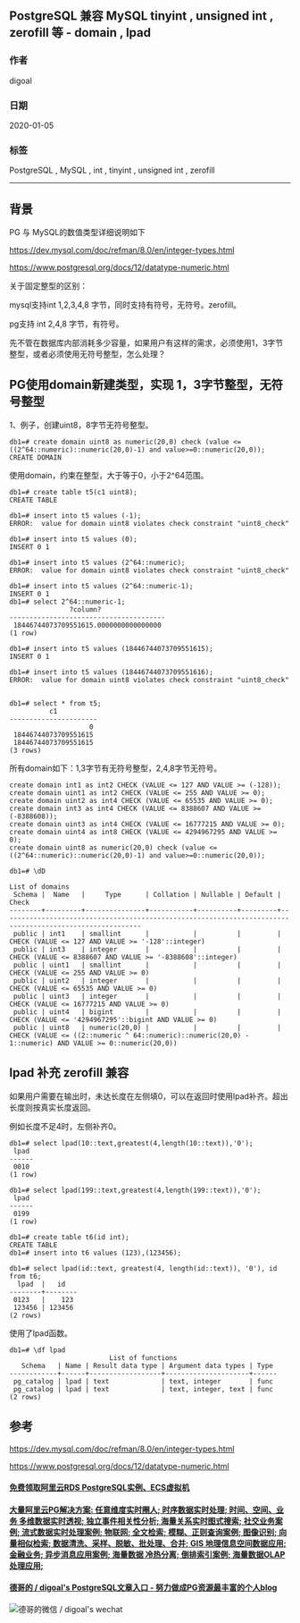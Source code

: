 ## PostgreSQL 兼容 MySQL tinyint , unsigned int , zerofill 等 - domain , lpad  
                                                                                                               
### 作者                                                                      
digoal                                                                                                               
                                                                                                               
### 日期                                                                                                               
2020-01-05                                                                                                           
                                                                                                               
### 标签                                                                                                               
PostgreSQL , MySQL , int , tinyint , unsigned int , zerofill   
                                                                                                               
----                                                                                                               
                                                                                                               
## 背景      
PG 与 MySQL的数值类型详细说明如下  
  
https://dev.mysql.com/doc/refman/8.0/en/integer-types.html  
    
https://www.postgresql.org/docs/12/datatype-numeric.html  
  
关于固定整型的区别：  
  
mysql支持int 1,2,3,4,8 字节，同时支持有符号，无符号。zerofill。     
  
pg支持 int 2,4,8 字节，有符号。     
  
先不管在数据库内部消耗多少容量，如果用户有这样的需求，必须使用1，3字节整型，或者必须使用无符号整型，怎么处理？  
  
## PG使用domain新建类型，实现 1，3字节整型，无符号整型  
1、例子，创建uint8，8字节无符号整型。  
  
```  
db1=# create domain uint8 as numeric(20,0) check (value <= ((2^64::numeric)::numeric(20,0)-1) and value>=0::numeric(20,0));  
CREATE DOMAIN  
```  
  
使用domain，约束在整型，大于等于0，小于2^64范围。    
  
```  
db1=# create table t5(c1 uint8);  
CREATE TABLE  
  
db1=# insert into t5 values (-1);  
ERROR:  value for domain uint8 violates check constraint "uint8_check"  
  
db1=# insert into t5 values (0);  
INSERT 0 1  
  
db1=# insert into t5 values (2^64::numeric);  
ERROR:  value for domain uint8 violates check constraint "uint8_check"  
  
db1=# insert into t5 values (2^64::numeric-1);  
INSERT 0 1  
db1=# select 2^64::numeric-1;  
               ?column?                  
---------------------------------------  
 18446744073709551615.0000000000000000  
(1 row)  
  
db1=# insert into t5 values (18446744073709551615);  
INSERT 0 1  
  
db1=# insert into t5 values (18446744073709551616);  
ERROR:  value for domain uint8 violates check constraint "uint8_check"  
  
  
db1=# select * from t5;  
          c1            
----------------------  
                    0  
 18446744073709551615  
 18446744073709551615  
(3 rows)  
```  
  
所有domain如下：1,3字节有无符号整型，2,4,8字节无符号。  
  
```  
create domain int1 as int2 CHECK (VALUE <= 127 AND VALUE >= (-128));  
create domain uint1 as int2 CHECK (VALUE <= 255 AND VALUE >= 0);  
create domain uint2 as int4 CHECK (VALUE <= 65535 AND VALUE >= 0);  
create domain int3 as int4 CHECK (VALUE <= 8388607 AND VALUE >= (-8388608));  
create domain uint3 as int4 CHECK (VALUE <= 16777215 AND VALUE >= 0);  
create domain uint4 as int8 CHECK (VALUE <= 4294967295 AND VALUE >= 0);  
create domain uint8 as numeric(20,0) check (value <= ((2^64::numeric)::numeric(20,0)-1) and value>=0::numeric(20,0));  
```  
  
```  
db1=# \dD  
                                                                               List of domains  
 Schema |  Name   |     Type      | Collation | Nullable | Default |                                                  Check                                                    
--------+---------+---------------+-----------+----------+---------+---------------------------------------------------------------------------------------------------------  
 public | int1    | smallint      |           |          |         | CHECK (VALUE <= 127 AND VALUE >= '-128'::integer)  
 public | int3    | integer       |           |          |         | CHECK (VALUE <= 8388607 AND VALUE >= '-8388608'::integer)  
 public | uint1   | smallint      |           |          |         | CHECK (VALUE <= 255 AND VALUE >= 0)  
 public | uint2   | integer       |           |          |         | CHECK (VALUE <= 65535 AND VALUE >= 0)  
 public | uint3   | integer       |           |          |         | CHECK (VALUE <= 16777215 AND VALUE >= 0)  
 public | uint4   | bigint        |           |          |         | CHECK (VALUE <= '4294967295'::bigint AND VALUE >= 0)  
 public | uint8   | numeric(20,0) |           |          |         | CHECK (VALUE <= ((2::numeric ^ 64::numeric)::numeric(20,0) - 1::numeric) AND VALUE >= 0::numeric(20,0))  
```  
  
## lpad 补充 zerofill 兼容  
如果用户需要在输出时，未达长度在左侧填0，可以在返回时使用lpad补齐。超出长度则按真实长度返回。   
  
例如长度不足4时，左侧补齐0。  
  
```  
db1=# select lpad(10::text,greatest(4,length(10::text)),'0');  
 lpad   
------  
 0010  
(1 row)  
  
db1=# select lpad(199::text,greatest(4,length(199::text)),'0');  
 lpad   
------  
 0199  
(1 row)  
  
db1=# create table t6(id int);  
CREATE TABLE  
db1=# insert into t6 values (123),(123456);  
  
db1=# select lpad(id::text, greatest(4, length(id::text)), '0'), id from t6;  
  lpad  |   id     
--------+--------  
 0123   |    123  
 123456 | 123456  
(2 rows)  
```  
  
使用了lpad函数。  
  
```  
db1=# \df lpad  
                         List of functions  
   Schema   | Name | Result data type | Argument data types | Type   
------------+------+------------------+---------------------+------  
 pg_catalog | lpad | text             | text, integer       | func  
 pg_catalog | lpad | text             | text, integer, text | func  
(2 rows)  
```  
  
## 参考    
https://dev.mysql.com/doc/refman/8.0/en/integer-types.html  
    
https://www.postgresql.org/docs/12/datatype-numeric.html  
  
    
  
  
  
  
  
  
  
  
  
  
  
  
  
  
  
  
  
#### [免费领取阿里云RDS PostgreSQL实例、ECS虚拟机](https://www.aliyun.com/database/postgresqlactivity "57258f76c37864c6e6d23383d05714ea")
  
  
#### [大量阿里云PG解决方案: 任意维度实时圈人; 时序数据实时处理; 时间、空间、业务 多维数据实时透视; 独立事件相关性分析; 海量关系实时图式搜索; 社交业务案例; 流式数据实时处理案例; 物联网; 全文检索; 模糊、正则查询案例; 图像识别; 向量相似检索; 数据清洗、采样、脱敏、批处理、合并; GIS 地理信息空间数据应用; 金融业务; 异步消息应用案例; 海量数据 冷热分离; 倒排索引案例; 海量数据OLAP处理应用;](https://yq.aliyun.com/topic/118 "40cff096e9ed7122c512b35d8561d9c8")
  
  
#### [德哥的 / digoal's PostgreSQL文章入口 - 努力做成PG资源最丰富的个人blog](https://github.com/digoal/blog/blob/master/README.md "22709685feb7cab07d30f30387f0a9ae")
  
  
![德哥的微信 / digoal's wechat](../pic/digoal_weixin.jpg "f7ad92eeba24523fd47a6e1a0e691b59")
  

